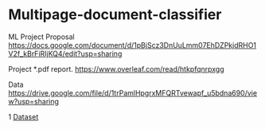 # Multipage-document-classifier

ML Project Proposal  https://docs.google.com/document/d/1pBjScz3DnUuLmm07EhDZPkjdRHO1V2f_kBrFiRIjKQ4/edit?usp=sharing

Project *.pdf report. https://www.overleaf.com/read/htkpfqnrpxgg

Data https://drive.google.com/file/d/1trPamlHpgrxMFQRTvewapf_u5bdna690/view?usp=sharing

1 [Dataset](https://github.com/EvgeniaKomleva/Multipage-document-classifier)
